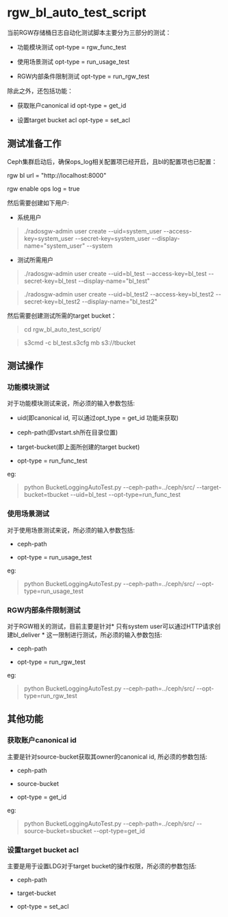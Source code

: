 # rgw\_bl\_auto\_test\_script

当前RGW存储桶日志自动化测试脚本主要分为三部分的测试：

+  功能模块测试          opt-type = rgw\_func\_test

+  使用场景测试          opt-type = run\_usage\_test

+  RGW内部条件限制测试   opt-type = run\_rgw\_test

除此之外，还包括功能：

+  获取账户canonical id  opt-type = get\_id

+  设置target bucket acl opt-type = set\_acl

## 测试准备工作
Ceph集群启动后，确保ops\_log相关配置项已经开启，且bl的配置项也已配置：

rgw bl url = "http://localhost:8000"

rgw enable ops log = true

然后需要创建如下用户:

+ 系统用户

> ./radosgw-admin user create --uid=system\_user --access-key=system\_user --secret-key=system\_user --display-name="system\_user" --system

+ 测试所需用户

> ./radosgw-admin user create --uid=bl\_test --access-key=bl\_test --secret-key=bl\_test --display-name="bl\_test"

> ./radosgw-admin user create --uid=bl\_test2 --access-key=bl\_test2 --secret-key=bl\_test2 --display-name="bl\_test2"

然后需要创建测试所需的target bucket：

> cd rgw\_bl\_auto\_test\_script/

> s3cmd -c bl\_test.s3cfg mb s3://tbucket


## 测试操作
### 功能模块测试
对于功能模块测试来说，所必须的输入参数包括:

+ uid(即canonical id, 可以通过opt\_type = get\_id 功能来获取)

+ ceph-path(即vstart.sh所在目录位置)

+ target-bucket(即上面所创建的target bucket)

+ opt-type = run\_func\_test

eg:

> python BucketLoggingAutoTest.py --ceph-path=../ceph/src/ --target-bucket=tbucket --uid=bl\_test --opt-type=run\_func\_test


### 使用场景测试
对于使用场景测试来说，所必须的输入参数包括:

+ ceph-path

+ opt-type = run\_usage\_test

eg:

> python BucketLoggingAutoTest.py --ceph-path=../ceph/src/ --opt-type=run\_usage\_test


### RGW内部条件限制测试
对于RGW相关的测试，目前主要是针对\* 只有system user可以通过HTTP请求创建bl\_deliver \* 这一限制进行测试，所必须的输入参数包括:

+ ceph-path

+ opt-type = run\_rgw\_test

eg:

> python BucketLoggingAutoTest.py --ceph-path=../ceph/src/ --opt-type=run\_rgw\_test


## 其他功能
### 获取账户canonical id
主要是针对source-bucket获取其owner的canonical id, 所必须的参数包括:

+ ceph-path

+ source-bucket

+ opt-type = get\_id

eg:

> python BucketLoggingAutoTest.py --ceph-path=../ceph/src/ --source-bucket=sbucket --opt-type=get\_id


### 设置target bucket acl
主要是用于设置LDG对于target bucket的操作权限，所必须的参数包括:

+ ceph-path

+ target-bucket

+ opt-type = set\_acl
